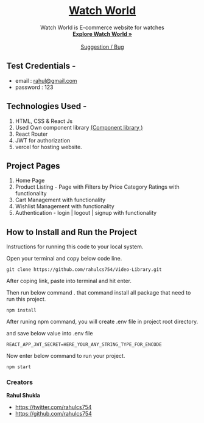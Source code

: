 <h1 align="center">
  <a href="https://watchw.vercel.app/">
   Watch World
  </a>
</h1>

<p align="center">
    Watch World is E-commerce website for watches
  <br>
  <a href="https://watchw.vercel.app/"><strong>Explore Watch World »</strong></a>
  <br>
  <br>
  <a href="https://watchw.vercel.app/">Suggestion / Bug</a>
  </p>

## Test Credentials -

- email : rahul@gmail.com
- password : 123

## Technologies Used -

1. HTML, CSS & React Js
2. Used Own component library <a href="https://rs-ui.netlify.app/">(Component library )</a>
3. React Router
4. JWT for authorization
5. vercel for hosting website.

## Project Pages

1. Home Page
2. Product Listing - Page with Filters by Price Category Ratings with functionality
3. Cart Management with functionality
4. Wishlist Management with functionality
5. Authentication - login | logout | signup with functionality

## How to Install and Run the Project

Instructions for running this code to your local system.

Open your terminal and copy below code line.

```
git clone https://github.com/rahulcs754/Video-Library.git
```

After coping link, paste into terminal and hit enter.

Then run below command . that command install all package that need to run this project.

```
npm install
```

After runing npm command, you will create .env file in project root directory.

and save below value into .env file

```
REACT_APP_JWT_SECRET=HERE_YOUR_ANY_STRING_TYPE_FOR_ENCODE
```

Now enter below command to run your project.

```
npm start
```

### Creators

**Rahul Shukla**

- <https://twitter.com/rahulcs754>
- <https://github.com/rahulcs754>
